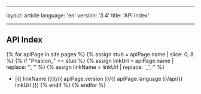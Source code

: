 * * *

layout: article language: 'en' version: '3.4' title: 'API Index'

* * *

## API Index

{% for apiPage in site.pages %} {% assign stub = apiPage.name | slice: 0, 8 %} {% if "Phalcon_" == stub %} {% assign linkUrl = apiPage.name | replace: '', '' %} {% assign linkName = linkUrl | replace: '_', '\' %}

* [{{ linkName }}](/{{ apiPage.version }}/{{ apiPage.language }}/api/{{ linkUrl }}) {% endif %} {% endfor %}